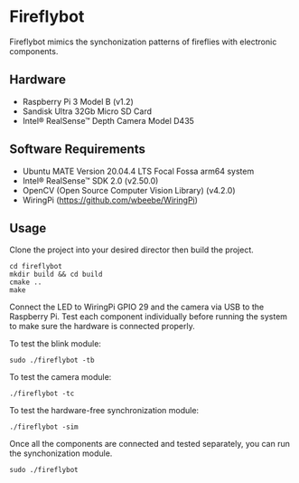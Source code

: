 # Fireflybot
Fireflybot mimics the synchonization patterns of fireflies with electronic components. 

## Hardware
- Raspberry Pi 3 Model B (v1.2)
- Sandisk Ultra 32Gb Micro SD Card
- Intel® RealSense™ Depth Camera Model D435

## Software Requirements
- Ubuntu MATE Version 20.04.4 LTS Focal Fossa arm64 system
- Intel® RealSense™ SDK 2.0 (v2.50.0)
- OpenCV (Open Source Computer Vision Library) (v4.2.0)
- WiringPi (https://github.com/wbeebe/WiringPi)

## Usage
Clone the project into your desired director then build the project.
```
cd fireflybot
mkdir build && cd build
cmake ..
make
```

Connect the LED to WiringPi GPIO 29 and the camera via USB to the Raspberry Pi. Test each component individually before running the system to make sure the hardware is connected properly. 

To test the blink module:
```
sudo ./fireflybot -tb
```

To test the camera module:
```
./fireflybot -tc
```

To test the hardware-free synchronization module:
```
./fireflybot -sim
```

Once all the components are connected and tested separately, you can run the synchonization module.
```
sudo ./fireflybot
```
